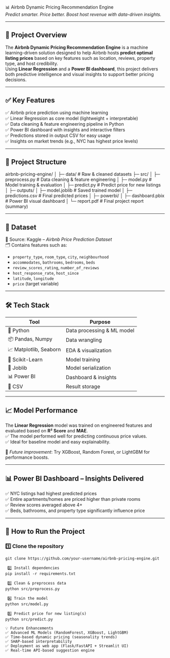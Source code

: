 📊 Airbnb Dynamic Pricing Recommendation Engine  
*Predict smarter. Price better. Boost host revenue with data-driven insights.*

---

## 🚀 Project Overview

The **Airbnb Dynamic Pricing Recommendation Engine** is a machine learning-driven solution designed to help Airbnb hosts **predict optimal listing prices** based on key features such as location, reviews, property type, and host credibility.  
Using **Linear Regression** and a **Power BI dashboard**, this project delivers both predictive intelligence and visual insights to support better pricing decisions.

---

## ✅ Key Features

✅ Airbnb price prediction using machine learning  
✅ Linear Regression as core model (lightweight + interpretable)  
✅ Data cleaning & feature engineering pipeline in Python  
✅ Power BI dashboard with insights and interactive filters  
✅ Predictions stored in output CSV for easy usage  
✅ Insights on market trends (e.g., NYC has highest price levels)  

---

## 📂 Project Structure

airbnb-pricing-engine/
│
├─ data/ # Raw & cleaned datasets
├─ src/
│ ├─ preprocess.py # Data cleaning & feature engineering
│ ├─ model.py # Model training & evaluation
│ ├─ predict.py # Predict price for new listings
│
├─ outputs/
│ ├─ model.joblib # Saved trained model
│ ├─ predictions.csv # Final predicted prices
│
├─ powerbi/
│ ├─ dashboard.pbix # Power BI visual dashboard
│
└─ report.pdf # Final project report (summary)

---

## 📘 Dataset

📍 Source: Kaggle – *Airbnb Price Prediction Dataset*  
🗂 Contains features such as:
- `property_type`, `room_type`, `city`, `neighbourhood`
- `accommodates`, `bathrooms`, `bedrooms`, `beds`
- `review_scores_rating`, `number_of_reviews`
- `host_response_rate`, `host_since`
- `latitude`, `longitude`
- `price` (target variable)

---

## 🛠️ Tech Stack

| Tool | Purpose |
|------|---------|
| 🐍 Python | Data processing & ML model |
| 📦 Pandas, Numpy | Data wrangling |
| 📈 Matplotlib, Seaborn | EDA & visualization |
| 🤖 Scikit-Learn | Model training |
| 💾 Joblib | Model serialization |
| 📊 Power BI | Dashboard & insights |
| 📁 CSV | Result storage |

---

## 📈 Model Performance

The **Linear Regression** model was trained on engineered features and evaluated based on **R² Score** and **MAE**.  
✅ The model performed well for predicting continuous price values.  
✅ Ideal for baseline model and easy explainability.

🚀 *Future improvement*: Try XGBoost, Random Forest, or LightGBM for performance boosts.

---

## 📊 Power BI Dashboard – Insights Delivered

✅ NYC listings had highest predicted prices  
✅ Entire apartments/homes are priced higher than private rooms  
✅ Review scores averaged above 4+  
✅ Beds, bathrooms, and property type significantly influence price  

---

## 🧮 How to Run the Project

###  1️⃣ Clone the repository
```
git clone https://github.com/your-username/airbnb-pricing-engine.git

 2️⃣ Install dependencies
pip install -r requirements.txt

 3️⃣ Clean & preprocess data
python src/preprocess.py

 4️⃣ Train the model
python src/model.py

 5️⃣ Predict price for new listing(s)
python src/predict.py

💡 Future Enhancements
✅ Advanced ML Models (RandomForest, XGBoost, LightGBM)
✅ Time-based dynamic pricing (seasonality trends)
✅ SHAP-based interpretability
✅ Deployment as web app (Flask/FastAPI + Streamlit UI)
✅ Real-time API-based suggestion engine
